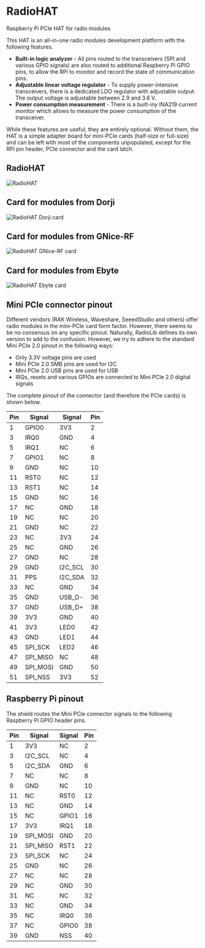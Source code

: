 # RadioHAT
Raspberry Pi PCIe HAT for radio modules

This HAT is an all-in-one radio modules development platform with the following features. 

* **Built-in logic analyzer** - All pins routed to the transceivers (SPI and various GPIO signals) are also routed to additional Raspberry Pi GPIO pins, to allow the RPi to monitor and record the state of communication pins.
* **Adjustable linear voltage regulator** - To supply power-intensive transceivers, there is a dedicated LDO regulator with adjustable output. The output voltage is adjustable between 2.9 and 3.6 V.
* **Power consumption measurement** - There is a built-iny INA219 current monitor which allows to measure the power consumption of the transceiver.

While these features are useful, they are entirely optional. Without them, the HAT is a simple adapter board for mini-PCIe cards (half-size or full-size) and can be left with most of the components unpopulated, except for the RPi pin header, PCIe connector and the card latch.

## RadioHAT
![RadioHAT](https://github.com/radiolib-org/RadioHAT/releases/latest/download/RadioHAT-3D_top.png?raw=true)

## Card for modules from Dorji
![RadioHAT Dorji card](https://github.com/radiolib-org/RadioHAT/releases/latest/download/RadioHAT_Card_Dorji-3D_top.png)

## Card for modules from GNice-RF
![RadioHAT GNice-RF card](https://github.com/radiolib-org/RadioHAT/releases/latest/download/RadioHAT_Card_GNiceRF-3D_top.png)

## Card for modules from Ebyte
![RadioHAT Ebyte card](https://github.com/radiolib-org/RadioHAT/releases/latest/download/RadioHAT_Card_Ebyte-3D_top.png)

## Mini PCIe connector pinout
Different vendors (RAK Wireless, Waveshare, SeeedStudio and others) offer radio modules in the mini-PCIe card form factor. However, there seems to be no consensus on any specific pinout. Naturally, RadioLib defines its own version to add to the confusion. However, we try to adhere to the standard Mini PCIe 2.0 pinout in the following ways:

* Only 3.3V voltage pins are used
* Mini PCIe 2.0 SMB pins are used for I2C
* Mini PCIe 2.0 USB pins are used for USB
* IRQs, resets and various GPIOs are connected to Mini PCIe 2.0 digital signals

The complete pinout of the connector (and therefore the PCIe cards) is shown below.

| Pin | Signal   | Signal   | Pin |
| --- | -------- | -------- | --- |
|   1 | GPIO0    | 3V3      | 2   |
|   3 | IRQ0     | GND      | 4   |
|   5 | IRQ1     | NC       | 6   |
|   7 | GPIO1    | NC       | 8   |
|   9 | GND      | NC       | 10  |
|  11 | RST0     | NC       | 12  |
|  13 | RST1     | NC       | 14  |
|  15 | GND      | NC       | 16  |
|  17 | NC       | GND      | 18  |
|  19 | NC       | NC       | 20  |
|  21 | GND      | NC       | 22  |
|  23 | NC       | 3V3      | 24  |
|  25 | NC       | GND      | 26  |
|  27 | GND      | NC       | 28  |
|  29 | GND      | I2C_SCL  | 30  |
|  31 | PPS      | I2C_SDA  | 32  |
|  33 | NC       | GND      | 34  |
|  35 | GND      | USB_D-   | 36  |
|  37 | GND      | USB_D+   | 38  |
|  39 | 3V3      | GND      | 40  |
|  41 | 3V3      | LED0     | 42  |
|  43 | GND      | LED1     | 44  |
|  45 | SPI_SCK  | LED2     | 46  |
|  47 | SPI_MISO | NC       | 48  |
|  49 | SPI_MOSI | GND      | 50  |
|  51 | SPI_NSS  | 3V3      | 52  |

## Raspberry Pi pinout

The shield routes the Mini PCIe connector signals to the following Raspberry Pi GPIO header pins.

| Pin | Signal   | Signal   | Pin |
| --- | -------- | -------- | --- |
|   1 | 3V3      | NC       | 2   |
|   3 | I2C_SCL  | NC       | 4   |
|   5 | I2C_SDA  | GND      | 6   |
|   7 | NC       | NC       | 8   |
|   9 | GND      | NC       | 10  |
|  11 | NC       | RST0     | 12  |
|  13 | NC       | GND      | 14  |
|  15 | NC       | GPIO1    | 16  |
|  17 | 3V3      | IRQ1     | 18  |
|  19 | SPI_MOSI | GND      | 20  |
|  21 | SPI_MISO | RST1     | 22  |
|  23 | SPI_SCK  | NC       | 24  |
|  25 | GND      | NC       | 26  |
|  27 | NC       | NC       | 28  |
|  29 | NC       | GND      | 30  |
|  31 | NC       | NC       | 32  |
|  33 | NC       | GND      | 34  |
|  35 | NC       | IRQ0     | 36  |
|  37 | NC       | GPIO0    | 38  |
|  39 | GND      | NSS      | 40  |

